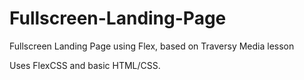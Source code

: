 # Fullscreen-Landing-Page
Fullscreen Landing Page using Flex, based on Traversy Media lesson

Uses FlexCSS and basic HTML/CSS.
